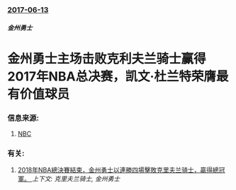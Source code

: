 ### [2017-06-13](/news/2017/06/13/index.md)

##### 金州勇士
# 金州勇士主场击败克利夫兰骑士赢得2017年NBA总决赛，凯文·杜兰特荣膺最有价值球员 




### 信息来源:

1. [NBC](http://www.csnbayarea.com/warriors/instant-replay-warriors-dethrone-cavs-win-second-title-three-years?cid=eref:nbcnews:text)

### 有关:

1. [2018年NBA總決賽結束，金州勇士以連勝四場擊敗克里夫兰骑士，贏得總冠軍。 ](/news/2018/06/8/2018年NBA總決賽結束-金州勇士以連勝四場擊敗克里夫兰骑士-贏得總冠軍.md) _上下文: 克里夫兰骑士, 金州勇士_
